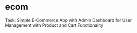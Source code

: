 # ecom
Task: Simple E-Commerce App with Admin Dashboard for User Management with Product and Cart Functionality
